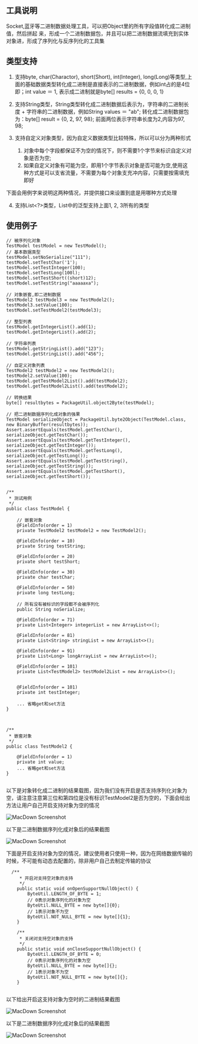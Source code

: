 ## 工具说明Socket,蓝牙等二进制数据处理工具，可以把Object里的所有字段值转化成二进制值，然后拼起来，形成一个二进制数据包，并且可以把二进制数据流填充到实体对象进，形成了序列化与反序列化的工具集## 类型支持1. 支持byte, char(Charactor), short(Short), int(Integer), long(Long)等类型,上面的基础数据类型转化成二进制是直接表示的二进制数据，例如int占的是4位即；int value ＝ 1, 表示成二进制就是byte[] results = {0, 0, 0, 1}2. 支持String类型，String类型转化成二进制数据后表示为，字符串的二进制长度 + 字符串的二进制数据，例如String values ＝ "ab"; 转化成二进制数据包为：byte[] result = {0, 2, 97, 98}; 前面两位表示字符串长度为2,内容为97, 98;3. 支持自定义对象类型，因为自定义数据类型比较特殊，所以可以分为两种形式	1. 对象中每个字段都保证不为空的情况下，则不需要1个字节来标识自定义对象是否为空; 	2. 如果自定义对象有可能为空，即用1个字节表示对象是否可能为空,使用这种方式是可以支省流量，不需要为每个对象支充冲内容，只需要按需填充即好	 下面会用例字来说明这两种情况，并提供接口来设置到底是用哪种方式处理4. 支持List<?>类型，List中的泛型支持上面1, 2, 3所有的类型## 使用例子```// 被序列化对象TestModel testModel = new TestModel();// 基本数据类型testModel.setNoSerialize("111");testModel.setTestChar('1');testModel.setTestInteger(100);testModel.setTestLong(100l);testModel.setTestShort((short)12);testModel.setTestString("aaaaaxa");// 对象嵌套,即二进制数据TestModel2 testModel3 = new TestModel2();testModel3.setValue(100);testModel.setTestModel2(testModel3);// 整型列表testModel.getIntegerList().add(1);testModel.getIntegerList().add(2);// 字符串列表testModel.getStringList().add("123");testModel.getStringList().add("456");// 自定义对象列表TestModel2 testModel2 = new TestModel2();testModel2.setValue(100);testModel.getTestModel2List().add(testModel2);testModel.getTestModel2List().add(testModel2);// 转换结果byte[] resultbytes = PackageUtil.object2Byte(testModel);// 把二进制数据序列化成对象的强果TestModel serializeObject = PackageUtil.byte2Object(TestModel.class, new BinaryBuffer(resultbytes));Assert.assertEquals(testModel.getTestChar(), serializeObject.getTestChar());Assert.assertEquals(testModel.getTestInteger(), serializeObject.getTestInteger());Assert.assertEquals(testModel.getTestLong(), serializeObject.getTestLong());Assert.assertEquals(testModel.getTestString(), serializeObject.getTestString());Assert.assertEquals(testModel.getTestShort(), serializeObject.getTestShort());/** * 测试用例 */public class TestModel {    // 嵌套对象    @FieldInfo(order = 1)    private TestModel2 testModel2 = new TestModel2();    @FieldInfo(order = 10)    private String testString;    @FieldInfo(order = 20)    private short testShort;    @FieldInfo(order = 30)    private char testChar;    @FieldInfo(order = 50)    private long testLong;	// 所有没有被标识的字段都不会被序列化    public String noSerialize;    @FieldInfo(order = 71)    private List<Integer> integerList = new ArrayList<>();    @FieldInfo(order = 81)    private List<String> stringList = new ArrayList<>();    @FieldInfo(order = 91)    private List<Long> longArrayList = new ArrayList<>();    @FieldInfo(order = 101)    private List<TestModel2> testModel2List = new ArrayList<>();    @FieldInfo(order = 101)    private int testInteger;	... 省略get和set方法}/** * 嵌套对象 */public class TestModel2 {    @FieldInfo(order = 1)    private int value;    ... 省略get和set方法}        ```以下是对象转化成二进制的结果载图，因为我们没有开启是否支持序列化对象为空，请注意注意第三位和第四位是没有标识TestModel2是否为空的，下面会给出方法让用户自己开启支持对象为空的情况![MacDown Screenshot](http://d.pr/i/10UGP+)以下是二进制数据序列化成对象后的结果截图![MacDown Screenshot](http://d.pr/i/10UGP+)下面是开启支持对象为空的情况，建议使用者只使用一种，因为在网络数据传输的时候，不可能有动态去配置的，除非用户自己去制定传输的协议```  /**     * 开启对支持空对象的支持     */    public static void onOpenSupportNullObject() {        ByteUtil.LENGTH_OF_BYTE = 1;        // 0表示对象序列化的对象为空        ByteUtil.NULL_BYTE = new byte[]{0};        // 1表示对象不为空        ByteUtil.NOT_NULL_BYTE = new byte[]{1};    }    /**     * 关闭对支持空对象的支持     */    public static void onCloseSupportNullObject() {        ByteUtil.LENGTH_OF_BYTE = 0;        // 0表示对象序列化的对象为空        ByteUtil.NULL_BYTE = new byte[]{};        // 1表示对象不为空        ByteUtil.NOT_NULL_BYTE = new byte[]{};    }        ```以下给出开启这支持对象为空时的二进制结果截图![MacDown Screenshot](http://d.pr/i/10UGP+)以下是二进制数据序列化成对象后的结果截图![MacDown Screenshot](http://d.pr/i/10UGP+)